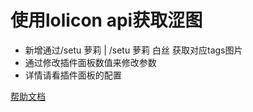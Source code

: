 # 使用lolicon api获取涩图
*   新增通过/setu 萝莉 | /setu 萝莉 白丝 获取对应tags图片
* 通过修改插件面板数值来修改参数
*    详情请看插件面板的配置

[帮助文档](https://astrbot.soulter.top/center/docs/%E5%BC%80%E5%8F%91/%E6%8F%92%E4%BB%B6%E5%BC%80%E5%8F%91/
)